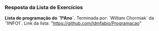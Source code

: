 ### Resposta da Lista de Exercícios
**Lista de programação do ´1ºAno´.**
Terminada por: ´William Chormiak´ da ´1INFO1´.
Link da lista: "https://github.com/ldmfabio/Programacao"
